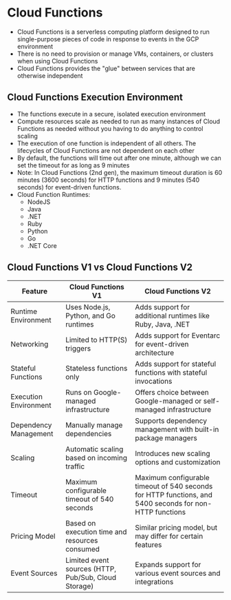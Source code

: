 # Cloud Functions

- Cloud Functions is a serverless computing platform designed to run single-purpose pieces of code in response to events in the GCP environment
- There is no need to provision or manage VMs, containers, or clusters when using Cloud Functions
- Cloud Functions provides the "glue" between services that are otherwise independent

## Cloud Functions Execution Environment

- The functions execute in a secure, isolated execution environment
- Compute resources scale as needed to run as many instances of Cloud Functions as needed without you having to do anything to control scaling
- The execution of one function is independent of all others. The lifecycles of Cloud Functions are not dependent on each other
- By default, the functions will time out after one minute, although we can set the timeout for as long as 9 minutes
- Note: In Cloud Functions (2nd gen), the maximum timeout duration is 60 minutes (3600 seconds) for HTTP functions and 9 minutes (540 seconds) for event-driven functions.
- Cloud Function Runtimes:
    - NodeJS
    - Java
    - .NET
    - Ruby
    - Python
    - Go
    - .NET Core
 
## Cloud Functions V1 vs Cloud Functions V2

| Feature                | Cloud Functions V1                                  | Cloud Functions V2                             |
|------------------------|-----------------------------------------------------|------------------------------------------------|
| Runtime Environment    | Uses Node.js, Python, and Go runtimes              | Adds support for additional runtimes like Ruby, Java, .NET |
| Networking             | Limited to HTTP(S) triggers                        | Adds support for Eventarc for event-driven architecture |
| Stateful Functions     | Stateless functions only                           | Adds support for stateful functions with stateful invocations |
| Execution Environment | Runs on Google-managed infrastructure              | Offers choice between Google-managed or self-managed infrastructure |
| Dependency Management  | Manually manage dependencies                       | Supports dependency management with built-in package managers |
| Scaling                | Automatic scaling based on incoming traffic        | Introduces new scaling options and customization |
| Timeout                | Maximum configurable timeout of 540 seconds        | Maximum configurable timeout of 540 seconds for HTTP functions, and 5400 seconds for non-HTTP functions |
| Pricing Model          | Based on execution time and resources consumed     | Similar pricing model, but may differ for certain features |
| Event Sources          | Limited event sources (HTTP, Pub/Sub, Cloud Storage) | Expands support for various event sources and integrations |


